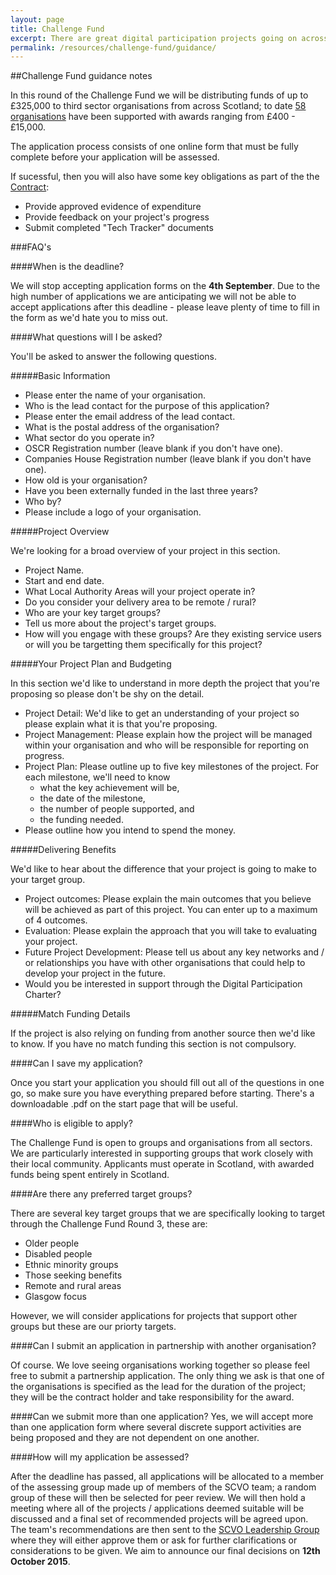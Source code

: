 ```yaml
---
layout: page
title: Challenge Fund
excerpt: There are great digital participation projects going on across Scotland. We want to support existing projects to do more, and encourage new projects to get started.
permalink: /resources/challenge-fund/guidance/
---
```

 
##Challenge Fund guidance notes
 
In this round of the Challenge Fund we will be distributing funds of up to £325,000 to third sector organisations from across Scotland; to date <a href="/projects">58 organisations</a> have been supported with awards ranging from £400 - £15,000.

The application process consists of one online form that must be fully complete before your application will be assessed.

If sucessful, then you will also have some key obligations as part of the the <a href="/files/Challenge Fund Contract.pdf">Contract</a>:
<ul>
	<li>Provide approved evidence of expenditure</li>
	<li>Provide feedback on your project's progress</li>
	<li>Submit completed "Tech Tracker" documents</li>
</ul>
 
###FAQ's

####When is the deadline?

We will stop accepting application forms on the **4th September**.  Due to the high number of applications we are anticipating we will not be able to accept applications after this deadline - please leave plenty of time to fill in the form as we'd hate you to miss out.

####What questions will I be asked?

You'll be asked to answer the following questions.

#####Basic Information

<ul>
  <li>Please enter the name of your organisation.</li>	
  <li>Who is the lead contact for the purpose of this application?</li>
  <li>Please enter the email address of the lead contact.</li>
  <li>What is the postal address of the organisation?</li>
  <li>What sector do you operate in?</li>
  <li>OSCR Registration number (leave blank if you don't have one).</li>
  <li>Companies House Registration number (leave blank if you don't have one).</li>
  <li>How old is your organisation?</li>
  <li>Have you been externally funded in the last three years?</li>
  <li>Who by?</li>
  <li>Please include a logo of your organisation.</li>
</ul>

#####Project Overview

We're looking for a broad overview of your project in this section.
<ul>
  <li>Project Name.</li>
  <li>Start and end date.</li>
  <li>What Local Authority Areas will your project operate in?</li>
  <li>Do you consider your delivery area to be remote / rural?</li>
  <li>Who are your key target groups?</li>
  <li>Tell us more about the project's target groups.</li>
  <li>How will you engage with these groups? Are they existing service users or will you be targetting them specifically for this project?</li>
</ul>

#####Your Project Plan and Budgeting

In this section we'd like to understand in more depth the project that you're proposing so please don't be shy on the detail.
<ul>
  <li>Project Detail: We'd like to get an understanding of your project so please explain what it is that you're proposing.</li>	
  <li>Project Management: Please explain how the project will be managed within your organisation and who will be responsible for reporting on progress.</li>
  <li>Project Plan: Please outline up to five key milestones of the project. For each milestone, we'll need to know 
  	<ul>
  		<li>what the key achievement will be,</li>
  		<li>the date of the milestone,</li>
  		<li>the number of people supported, and</li>
  		<li>the funding needed.</li>
  	</ul>
  </li>
  <li>Please outline how you intend to spend the money.</li>
</ul>

#####Delivering Benefits

We'd like to hear about the difference that your project is going to make to your target group.
<ul>
  <li>Project outcomes: Please explain the main outcomes that you believe will be achieved as part of this project. You can enter up to a maximum of 4 outcomes.</li>
  <li>Evaluation: Please explain the approach that you will take to evaluating your project.</li>
  <li>Future Project Development: Please tell us about any key networks and / or relationships you have with other organisations that could help to develop your project in the future.</li>
  <li>Would you be interested in support through the Digital Participation Charter?</li> 
</ul>

#####Match Funding Details

If the project is also relying on funding from another source then we'd like to know. If you have no match funding this section is not compulsory.

####Can I save my application?

Once you start your application you should fill out all of the questions in one go, so make sure you have everything prepared before starting.  There's a downloadable .pdf on the start page that will be useful.
 
####Who is eligible to apply?
  
The Challenge Fund is open to groups and organisations from all sectors. We are particularly interested in supporting groups that work closely with their local community. Applicants must operate in Scotland, with awarded funds being spent entirely in Scotland.  

####Are there any preferred target groups?

There are several key target groups that we are specifically looking to target through the Challenge Fund Round 3, these are:
<ul>
  <li>Older people</li>
  <li>Disabled people</li>
  <li>Ethnic minority groups</li>
  <li>Those seeking benefits</li>
  <li>Remote and rural areas</li>
  <li>Glasgow focus</li>	
</ul>

However, we will consider applications for projects that support other groups but these are our priorty targets.

####Can I submit an application in partnership with another organisation?

Of course.  We love seeing organisations working together so please feel free to submit a partnership application.  The only thing we ask is that one of the organisations is specified as the lead for the duration of the project; they will be the contract holder and take responsibility for the award.
  
####Can we submit more than one application?
Yes, we will accept more than one application form where several discrete support activities are being proposed and they are not dependent on one another.

####How will my application be assessed?

After the deadline has passed, all applications will be allocated to a member of the assessing group made up of members of the SCVO team; a random group of these will then be selected for peer review.  We will then hold a meeting where all of the projects / applications deemed suitable will be discussed and a final set of recommended projects will be agreed upon.  The team's recommendations are then sent to the [SCVO Leadership Group](http://digital.scvo.org.uk/about/board/) where they will either approve them or ask for further clarifications or considerations to be given.  We aim to announce our final decisions on **12th October 2015**.
